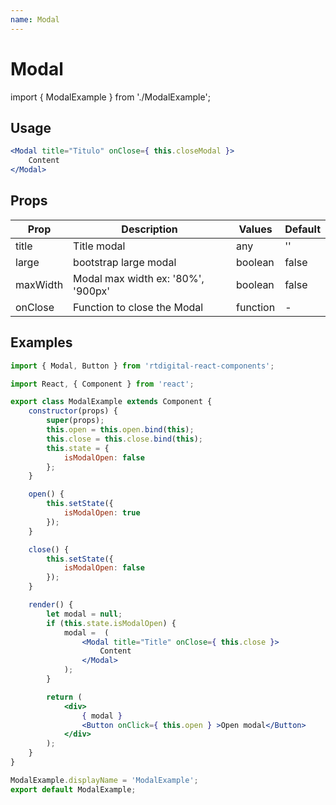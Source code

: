 ```yaml
---
name: Modal
---
```

# Modal

import { ModalExample } from './ModalExample';

<ModalExample />

## Usage

```jsx
<Modal title="Titulo" onClose={ this.closeModal }>
    Content
</Modal>
```

## Props

|Prop|Description|Values|Default|
|---|---|---|---|
|title|Title modal|any|''|
|large|bootstrap large modal|boolean|false|
|maxWidth|Modal max width ex: '80%', '900px'|boolean|false|
|onClose|Function to close the Modal|function|-|

## Examples

```jsx
import { Modal, Button } from 'rtdigital-react-components';

import React, { Component } from 'react';

export class ModalExample extends Component {
    constructor(props) {
        super(props);
        this.open = this.open.bind(this);
        this.close = this.close.bind(this);
        this.state = {
            isModalOpen: false
        };
    }

    open() {
        this.setState({
            isModalOpen: true
        });
    }

    close() {
        this.setState({
            isModalOpen: false
        });
    }

    render() {
        let modal = null;
        if (this.state.isModalOpen) {
            modal =  (
                <Modal title="Title" onClose={ this.close }>
                    Content
                </Modal>
            );
        }

        return (
            <div>
                { modal }
                <Button onClick={ this.open } >Open modal</Button>
            </div>
        );
    }
}

ModalExample.displayName = 'ModalExample';
export default ModalExample;

```
